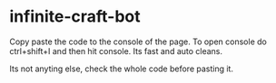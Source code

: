 # infinite-craft-bot


Copy paste the code to the console of the page.
To open console do ctrl+shift+I and then hit console. 
Its fast and auto cleans. 


Its not anyting else, check the whole code before pasting it. 
